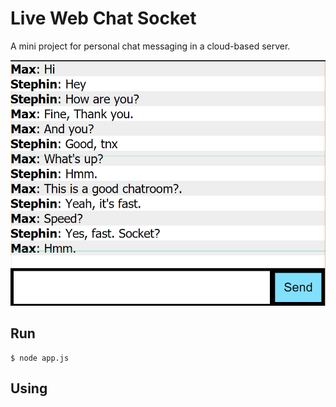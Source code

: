# Live Web Chat Socket

A mini project for personal chat messaging in a cloud-based server.

![Demo - Live Web Chat Socket](screenshot1.png)

## Run

```
$ node app.js
```

## Using
